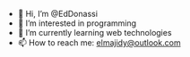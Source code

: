 - 👋 Hi, I’m @EdDonassi
- 👀 I’m interested in programming
- 🌱 I’m currently learning web technologies
- 📫 How to reach me: elmajidy@outlook.com

<!---
EdDonassi/EdDonassi is a ✨ special ✨ repository because its `README.md` (this file) appears on your GitHub profile.
You can click the Preview link to take a look at your changes.
--->

